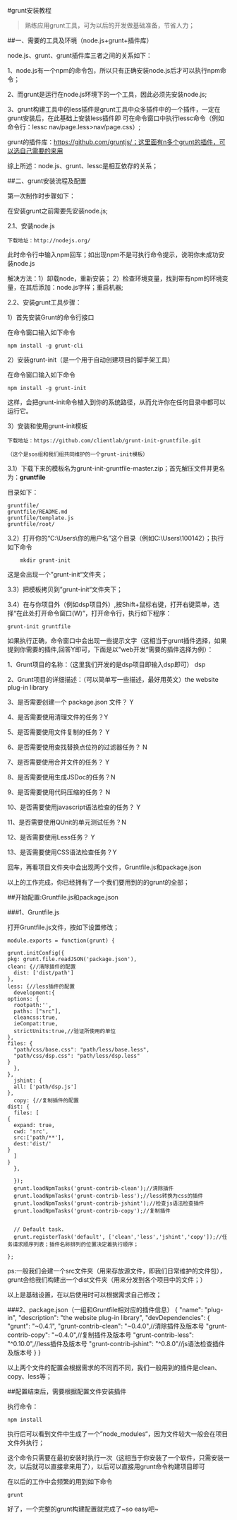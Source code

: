 #grunt安装教程

>熟练应用grunt工具，可为以后的开发做基础准备，节省人力；

##一、需要的工具及环境（node.js+grunt+插件库）

node.js、grunt、grunt插件库三者之间的关系如下：

1、node.js有一个npm的命令包，所以只有正确安装node.js后才可以执行npm命令；

2、而grunt是运行在node.js环境下的一个工具，因此必须先安装node.js;

3、grunt构建工具中的less插件是grunt工具中众多插件中的一个插件，一定在grunt安装后，在此基础上安装less插件即
可在命令窗口中执行lessc命令（例如命令行：lessc nav/page.less>nav/page.css）;

grunt的插件库：https://github.com/gruntjs/；这里面有n多个grunt的插件，可以选自己需要的来用


综上所述：node.js、grunt、lessc是相互依存的关系；


##二、grunt安装流程及配置

第一次制作时步骤如下：

在安装grunt之前需要先安装node.js;

2.1、安装node.js

	下载地址：http://nodejs.org/

此时命令行中输入npm回车；如出现npm不是可执行命令提示，说明你未成功安装node.js

解决方法：1）卸载node，重新安装；
2）检查环境变量，找到带有npm的环境变量，在其后添加：node.js字样；重启机器;

2.2、安装grunt工具步骤：

1）首先安装Grunt的命令行接口

在命令窗口输入如下命令

	npm install -g grunt-cli

2）安装grunt-init（是一个用于自动创建项目的脚手架工具）

在命令窗口输入如下命令

	npm install -g grunt-init

这样，会把grunt-init命令植入到你的系统路径，从而允许你在任何目录中都可以运行它。

3）安装和使用grunt-init模板

	下载地址：https://github.com/clientlab/grunt-init-gruntfile.git

	（这个是sos组和我们组共同维护的一个grunt-init模板）

3.1）下载下来的模板名为grunt-init-gruntfile-master.zip；首先解压文件并更名为：**gruntfile**

目录如下：

	gruntfile/
	gruntfile/README.md
	gruntfile/template.js
	gruntfile/root/

3.2）打开你的“C:\Users\你的用户名”这个目录（例如C:\Users\100142）；执行如下命令

		mkdir grunt-init

这是会出现一个”grunt-init“文件夹；

3.3）把模板拷贝到”grunt-init“文件夹下；

3.4）在与你项目外（例如dsp项目外）,按Shift+鼠标右键，打开右键菜单，选择“在此处打开命令窗口(W)”，打开命令行，执行如下程序：

	grunt-init gruntfile


如果执行正确，命令窗口中会出现一些提示文字（这相当于grunt插件选择，如果提到你需要的插件,回答Y即可，下面是以”web开发“需要的插件选择为例）：


1、Grunt项目的名称：（这里我们开发的是dsp项目即输入dsp即可） dsp

2、Grunt项目的详细描述：（可以简单写一些描述，最好用英文）the website plug-in library

3、是否需要创建一个 package.json 文件？ Y

4、是否需要使用清理文件的任务？Y

5、是否需要使用文件复制的任务？ Y

6、是否需要使用查找替换点位符的过滤器任务？ N

7、是否需要使用合并文件的任务？ Y

8、是否需要使用生成JSDoc的任务？N

9、是否需要使用代码压缩的任务？ N

10、是否需要使用javascript语法检查的任务？ Y

11、是否需要使用QUnit的单元测试任务？N

12、是否需要使用Less任务？ Y

13、是否需要使用CSS语法检查任务？Y

回车，再看项目文件夹中会出现两个文件，Gruntfile.js和package.json


以上的工作完成，你已经拥有了一个我们要用到的的grunt的全部；


##开始配置:Gruntfile.js和package.json


###1、Gruntfile.js

打开Gruntfile.js文件，按如下设置修改；

    module.exports = function(grunt) {
    
    grunt.initConfig({
    pkg: grunt.file.readJSON('package.json'),
    clean: {//清除插件的配置
      dist: ['dist/path']
    }, 
    less: {//less插件的配置
      development:{
    options: {
      rootpath:'',
      paths: ["src"],
      cleancss:true,
      ieCompat:true,
      strictUnits:true,//验证所使用的单位
    },
    files: {
      "path/css/base.css": "path/less/base.less",
      "path/css/dsp.css": "path/less/dsp.less"
    }
      },
    },
      jshint: {
      all: ['path/dsp.js']
    },
      copy: {//复制插件的配置
    dist: {
      files: [ 
    {
      expand: true,
      cwd: 'src',
      src:['path/**'],
      dest:'dist/'
    }
      ]
    }
      },
     
      });
      grunt.loadNpmTasks('grunt-contrib-clean');//清除插件
      grunt.loadNpmTasks('grunt-contrib-less');//less转换为css的插件
      grunt.loadNpmTasks('grunt-contrib-jshint');//检查js语法检查插件
      grunt.loadNpmTasks('grunt-contrib-copy');//复制插件
     
    
      // Default task.
      grunt.registerTask('default', ['clean','less','jshint','copy']);//任务请求顺序列表；插件名称排列的位置决定着执行顺序；
    
    };

ps:一般我们会建一个src文件夹（用来存放源文件，即我们日常维护的文件包），grunt会给我们构建出一个dist文件夹（用来分发到各个项目中的文件；）

以上是基础设置，在以后使用时可以根据需求自己修改；

###2、package.json（一组和Gruntfile相对应的插件信息）
    {
      "name": "plug-in",
      "description": "the website plug-in library",
      "devDependencies": {
	    "grunt": "~0.4.1",
	    "grunt-contrib-clean": "~0.4.0",//清除插件及版本号
	    "grunt-contrib-copy": "~0.4.0",//复制插件及版本号
	    "grunt-contrib-less": "^0.10.0",//less插件及版本号
	    "grunt-contrib-jshint": "^0.8.0"//js语法检查插件及版本号
      }
    }

以上两个文件的配置会根据需求的不同而不同，我们一般用到的插件是clean、copy、less等；

##配置结束后，需要根据配置文件安装插件

执行命令：

    npm install

执行后可以看到文件中生成了一个”node_modules“，因为文件较大一般会在项目文件外执行；

这个命令只需要在最初安装时执行一次（这相当于你安装了一个软件，只需安装一次，以后就可以直接拿来用了），以后可以直接用grunt命令构建项目即可

在以后的工作中会频繁的用到如下命令

    grunt

好了，一个完整的grunt构建配置就完成了~so easy吧~
